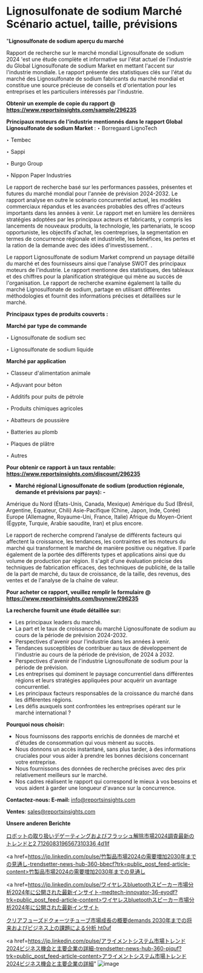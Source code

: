 # Lignosulfonate de sodium Marché Scénario actuel, taille, prévisions

"<strong>Lignosulfonate de sodium aperçu du marché</strong>

Rapport de recherche sur le marché mondial Lignosulfonate de sodium 2024 'est une étude complète et informative sur l'état actuel de l'industrie du Global Lignosulfonate de sodium Market en mettant l'accent sur l'industrie mondiale. Le rapport présente des statistiques clés sur l'état du marché des Lignosulfonate de sodium fabricants du marché mondial et constitue une source précieuse de conseils et d'orientation pour les entreprises et les particuliers intéressés par l'industrie.

<strong>Obtenir un exemple de copie du rapport @ <a href=https://www.reportsinsights.com/sample/296235>https://www.reportsinsights.com/sample/296235</a></strong>

<strong>Principaux moteurs de l'industrie mentionnés dans le rapport Global Lignosulfonate de sodium Market</strong> :
‣ Borregaard LignoTech

‣ Tembec

‣ Sappi

‣ Burgo Group

‣ Nippon Paper Industries

Le rapport de recherche basé sur les performances passées, présentes et futures du marché mondial pour l'année de prévision 2024-2032. Le rapport analyse en outre le scénario concurrentiel actuel, les modèles commerciaux répandus et les avancées probables des offres d'acteurs importants dans les années à venir. Le rapport met en lumière les dernières stratégies adoptées par les principaux acteurs et fabricants, y compris les lancements de nouveaux produits, la technologie, les partenariats, le scoop opportuniste, les objectifs d'achat, les coentreprises, la segmentation en termes de concurrence régionale et industrielle, les bénéfices, les pertes et la ration de la demande avec des idées d'investissement. .

Le rapport Lignosulfonate de sodium Market comprend un paysage détaillé du marché et des fournisseurs ainsi que l'analyse SWOT des principaux moteurs de l'industrie. Le rapport mentionne des statistiques, des tableaux et des chiffres pour la planification stratégique qui mène au succès de l'organisation. Le rapport de recherche examine également la taille du marché Lignosulfonate de sodium, partage en utilisant différentes méthodologies et fournit des informations précises et détaillées sur le marché.

<strong>Principaux types de produits couverts :</strong>

<strong>Marché par type de commande</Strong>

‣ Lignosulfonate de sodium sec

‣ Lignosulfonate de sodium liquide

<strong>Marché par application</Strong>

‣ Classeur d'alimentation animale

‣ Adjuvant pour béton

‣ Additifs pour puits de pétrole

‣ Produits chimiques agricoles

‣ Abatteurs de poussière

‣ Batteries au plomb

‣ Plaques de plâtre

‣ Autres

<strong>Pour obtenir ce rapport à un taux rentable: <a href=https://www.reportsinsights.com/discount/296235>https://www.reportsinsights.com/discount/296235</a></strong>
<ul>
  <li><strong>Marché régional Lignosulfonate de sodium (production régionale, demande et prévisions par pays): -</strong></li>
</ul>
Amérique du Nord (États-Unis, Canada, Mexique)
Amérique du Sud (Brésil, Argentine, Equateur, Chili)
Asie-Pacifique (Chine, Japon, Inde, Corée)
Europe (Allemagne, Royaume-Uni, France, Italie)
Afrique du Moyen-Orient (Égypte, Turquie, Arabie saoudite, Iran) et plus encore.

Le rapport de recherche comprend l’analyse de différents facteurs qui affectent la croissance, les tendances, les contraintes et les moteurs du marché qui transforment le marché de manière positive ou négative. Il parle également de la portée des différents types et applications ainsi que du volume de production par région. Il s'agit d'une évaluation précise des techniques de fabrication efficaces, des techniques de publicité, de la taille de la part de marché, du taux de croissance, de la taille, des revenus, des ventes et de l'analyse de la chaîne de valeur.

<strong>Pour acheter ce rapport, veuillez remplir le formulaire @   <a href=https://www.reportsinsights.com/buynow/296235>https://www.reportsinsights.com/buynow/296235</a></strong>

<strong>La recherche fournit une étude détaillée sur:</strong>
<ul>
  <li>Les principaux leaders du marché.</li>
  <li>La part et le taux de croissance du marché Lignosulfonate de sodium au cours de la période de prévision 2024-2032.</li>
  <li>Perspectives d'avenir pour l'industrie dans les années à venir.</li>
  <li>Tendances susceptibles de contribuer au taux de développement de l'industrie au cours de la période de prévision, de 2024 à 2032.</li>
  <li>Perspectives d'avenir de l'industrie Lignosulfonate de sodium pour la période de prévision.</li>
  <li>Les entreprises qui dominent le paysage concurrentiel dans différentes régions et leurs stratégies appliquées pour acquérir un avantage concurrentiel.</li>
  <li>Les principaux facteurs responsables de la croissance du marché dans les différentes régions.</li>
  <li>Les défis auxquels sont confrontées les entreprises opérant sur le marché international ?</li>
</ul>
<strong>Pourquoi nous choisir:</strong>
<ul>
  <li>Nous fournissons des rapports enrichis de données de marché et d'études de consommation qui vous mènent au succès.</li>
  <li>Nous donnons un accès instantané, sans plus tarder, à des informations cruciales pour vous aider à prendre les bonnes décisions concernant votre entreprise.</li>
  <li>Nous fournissons des données de recherche précises avec des prix relativement meilleurs sur le marché.</li>
  <li>Nos cadres réalisent le rapport qui correspond le mieux à vos besoins et vous aident à garder une longueur d'avance sur la concurrence.</li>
</ul>
<strong>Contactez-nous:
</strong><strong>E-mail:</strong> <a href=mailto:info@reportsinsights.com>info@reportsinsights.com</a>

<strong>Ventes</strong>: <a href=mailto:sales@reportsinsights.com>sales@reportsinsights.com</a>

<strong>Unsere anderen Berichte</strong>

<a href=https://www.linkedin.com/pulse/ロボットの取り扱いデゲーティングおよびフラッシュ解除市場2024調査最新のトレンドと2-7126083196567310336-4d1lf/>ロボットの取り扱いデゲーティングおよびフラッシュ解除市場2024調査最新のトレンドと2 7126083196567310336 4d1lf</a>

<a href=https://jp.linkedin.com/pulse/竹製品市場2024の需要増加2030年までの見通し-trendsetter-news-hub-360-bbecf?trk=public_post_feed-article-content>竹製品市場2024の需要増加2030年までの見通し</a>

<a href=https://jp.linkedin.com/pulse/ワイヤレスbluetoothスピーカー市場分析2024年に公開された最新インサイト-medtech-innovator-36-eyodf?trk=public_post_feed-article-content>ワイヤレスbluetoothスピーカー市場分析2024年に公開された最新インサイト</a>

<a href=https://www.linkedin.com/pulse/クリアフューズドクォーツチューブ市場成長の概要demands-2030年までの将来およびビジネス上の課題による分析-ht0uf/>クリアフューズドクォーツチューブ市場成長の概要demands 2030年までの将来およびビジネス上の課題による分析 ht0uf</a>

<a href=https://jp.linkedin.com/pulse/アライメントシステム市場トレンド2024ビジネス機会と主要企業の詳細-trendsetter-news-hub-360-pjquf?trk=public_post_feed-article-content>アライメントシステム市場トレンド2024ビジネス機会と主要企業の詳細</a>"
![image](https://github.com/daminid12/RIreport/assets/158430485/79bc34dd-f2b0-4d9c-b821-c4f6f09b678e)
